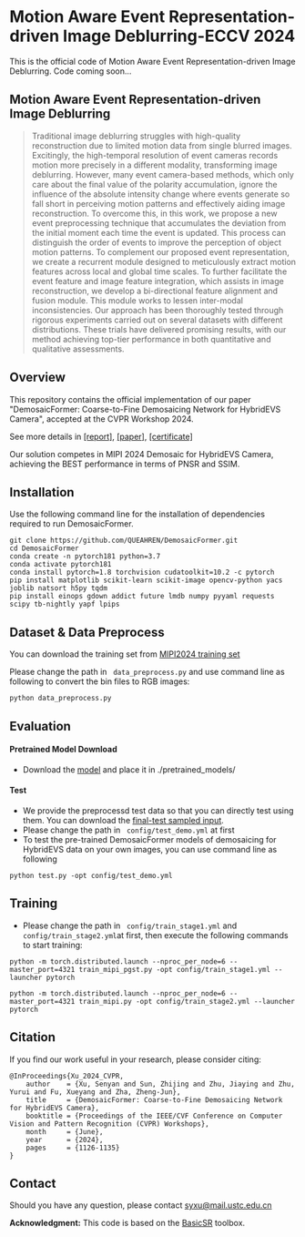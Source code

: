 # Motion Aware Event Representation-driven Image Deblurring-ECCV 2024
This is the official code of Motion Aware Event Representation-driven Image Deblurring.
Code coming soon...

## Motion Aware Event Representation-driven Image Deblurring
> Traditional image deblurring struggles with high-quality reconstruction due to limited motion data from single blurred images. Excitingly, the high-temporal resolution of event cameras records motion
more precisely in a different modality, transforming image deblurring.
However, many event camera-based methods, which only care about the
final value of the polarity accumulation, ignore the influence of the absolute intensity change where events generate so fall short in perceiving
motion patterns and effectively aiding image reconstruction. To overcome
this, in this work, we propose a new event preprocessing technique that
accumulates the deviation from the initial moment each time the event is
updated. This process can distinguish the order of events to improve the
perception of object motion patterns. To complement our proposed event
representation, we create a recurrent module designed to meticulously
extract motion features across local and global time scales. To further
facilitate the event feature and image feature integration, which assists in
image reconstruction, we develop a bi-directional feature alignment and
fusion module. This module works to lessen inter-modal inconsistencies.
Our approach has been thoroughly tested through rigorous experiments
carried out on several datasets with different distributions. These trials have delivered promising results, with our method achieving top-tier
performance in both quantitative and qualitative assessments.

## Overview

This repository contains the official implementation of our paper "DemosaicFormer: Coarse-to-Fine Demosaicing Network for HybridEVS Camera", accepted at the CVPR Workshop 2024. 

See more details in [[report]](https://arxiv.org/abs/2405.04867), [[paper]](https://openaccess.thecvf.com/content/CVPR2024W/MIPI/papers/Xu_DemosaicFormer_Coarse-to-Fine_Demosaicing_Network_for_HybridEVS_Camera_CVPRW_2024_paper.pdf), [[certificate]](https://mipi-challenge.org/MIPI2024/award_certificates_2024.pdf)

Our solution competes in MIPI 2024 Demosaic for HybridEVS Camera, achieving the BEST performance in terms of PNSR and SSIM.


## Installation

Use the following command line for the installation of dependencies required to run DemosaicFormer.

```
git clone https://github.com/QUEAHREN/DemosaicFormer.git
cd DemosaicFormer
conda create -n pytorch181 python=3.7
conda activate pytorch181
conda install pytorch=1.8 torchvision cudatoolkit=10.2 -c pytorch
pip install matplotlib scikit-learn scikit-image opencv-python yacs joblib natsort h5py tqdm
pip install einops gdown addict future lmdb numpy pyyaml requests scipy tb-nightly yapf lpips
```

## Dataset & Data Preprocess

You can download the training set from [MIPI2024 training set](https://drive.google.com/drive/folders/1Yi4ZqNm-0AfdWm8gzLAhxX9ooIWkhqZt?usp=drive_link)

Please change the path in ``` data_preprocess.py``` and use command line as following to convert the bin files to RGB images:

```
python data_preprocess.py
```

## Evaluation

#### Pretrained Model Download 

- Download the [model](https://drive.google.com/file/d/1Fc9LA5KRoprYMlQ8gZmsddKHdDQW0Z8z/view?usp=drive_link) and place it in ./pretrained_models/   

#### Test

- We provide the preprocessd test data so that you can directly test using them. You can download the [final-test sampled input](https://drive.google.com/file/d/1M7xjlIWpHePxzErVc6zwJf8H_nmtZDoC/view?usp=drive_link).
- Please change the path in ``` config/test_demo.yml``` at first
- To test the pre-trained DemosaicFormer models of demosaicing for HybridEVS data on your own images,  you can use command line as following

```shell
python test.py -opt config/test_demo.yml
```

## Training

- Please change the path in ``` config/train_stage1.yml```  and ```config/train_stage2.yml```at first, then execute the following commands to start training:

``````
python -m torch.distributed.launch --nproc_per_node=6 --master_port=4321 train_mipi_pgst.py -opt config/train_stage1.yml --launcher pytorch

python -m torch.distributed.launch --nproc_per_node=6 --master_port=4321 train_mipi.py -opt config/train_stage2.yml --launcher pytorch
``````

## Citation

If you find our work useful in your research, please consider citing:

```
@InProceedings{Xu_2024_CVPR,
    author    = {Xu, Senyan and Sun, Zhijing and Zhu, Jiaying and Zhu, Yurui and Fu, Xueyang and Zha, Zheng-Jun},
    title     = {DemosaicFormer: Coarse-to-Fine Demosaicing Network for HybridEVS Camera},
    booktitle = {Proceedings of the IEEE/CVF Conference on Computer Vision and Pattern Recognition (CVPR) Workshops},
    month     = {June},
    year      = {2024},
    pages     = {1126-1135}
}
```

## Contact

Should you have any question, please contact [syxu@mail.ustc.edu.cn](syxu@mail.ustc.edu.cn)

**Acknowledgment:** This code is based on the [BasicSR](https://github.com/xinntao/BasicSR) toolbox.
